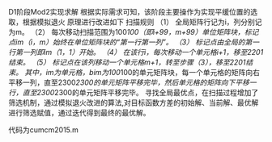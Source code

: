 D1阶段Mod2实现求解
根据实际需求可知，该阶段主要操作为实现平缓位置的选取，根据模拟退火
原理进行改进如下
扫描规则
（1） 全局矩阵行记为i，列分别记为m。
（2） 每次移动扫描范围为100*100（即i+99，m+99）单位矩阵块，标记
点im（i，m）始终在单位矩阵块的“第一行第一列”。
（3） 标记点由全局的第一行第一列即im（1，1）开始。
（4） 在该行i，每次移动一个单元格i+1，移至2201结束。
（5） 标记点在该列移动一个单元格m+1，转至步骤（3），移至2201结
束。
其中，im为单元格，bim为100*100的单元矩阵块，每一个单元格的矩阵向右平移一列，直至2300*2300的单元矩阵平移完毕，然后单元格的矩阵向下平移一行，直至2300*2300的单元矩阵平移完毕。
寻找全局最优点，在扫描过程增加了筛选机制，通过模拟退火改进的算法,对目标函数方差的初始解、当前解、最优解进行筛选赋值，通过迭代得到最终的最优解。

代码为cumcm2015.m
